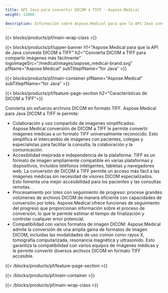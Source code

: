 ```yaml
---
title: API Java para convertir DICOM a TIFF - Aspose.Medical
weight: 12000

description: Información sobre Aspose.Medical para que la API Java convierta DICOM a TIFF
---
```


{{< blocks/products/pf/main-wrap-class >}}

{{< blocks/products/pf/upper-banner h1="Aspose.Medical para que la API de Java conveste DICOM a TIFF" h2="Convierta DICOM a TIFF para compartir imágenes más fácilmente" logoImageSrc="/medical/images/aspose_medical-brand.svg" pfName="Aspose.Medical" subTitlepfName="for Java" >}}

{{< blocks/products/pf/main-container pfName="Aspose.Medical" subTitlepfName="for Java" >}}

{{< blocks/products/pf/feature-page-section h2="Características de DICOM a TIFF">}}

<p>Convierta sin esfuerzo archivos DICOM en formato TIFF. Aspose.Medical para Java DICOM a TIFF le permite:</p>

<ul>
<li>Colaboración y uso compartido de imágenes simplificados: Aspose.Medical conversión de DICOM a TIFF le permite convertir imágenes médicas a un formato TIFF universalmente reconocido. Esto simplifica el intercambio de imágenes con pacientes, colegas y especialistas para facilitar la consulta, la colaboración y la comunicación.</li>
<li>Accesibilidad mejorada e independencia de la plataforma: TIFF es un formato de imagen ampliamente compatible en varias plataformas y dispositivos, incluidos teléfonos inteligentes, tabletas y navegadores web. La conversión de DICOM a TIFF permite un acceso más fácil a las imágenes médicas sin necesidad de visores DICOM especializados. Esto fomenta una mejor accesibilidad para los pacientes y las consultas remotas.</li>
<li>Procesamiento por lotes con seguimiento de progreso: procese grandes volúmenes de archivos DICOM de manera eficiente con capacidades de conversión por lotes. Aspose.Medical ofrece funciones de seguimiento del progreso que proporcionan información sobre el proceso de conversión, lo que le permite estimar el tiempo de finalización y controlar cualquier error potencial.</li>
<li>Compatibilidad con varios formatos de imagen DICOM: Aspose.Medical admite la conversión de una amplia gama de formatos de imagen DICOM, incluidas las modalidades de uso común como rayos X, tomografía computarizada, resonancia magnética y ultrasonido. Esto garantiza la compatibilidad con varios equipos de imágenes médicas y le permite convertir diversos archivos DICOM en formato TIFF accesible.</li>
</ul>

{{< /blocks/products/pf/feature-page-section >}}

{{< /blocks/products/pf/main-container >}}

{{< /blocks/products/pf/main-wrap-class >}}